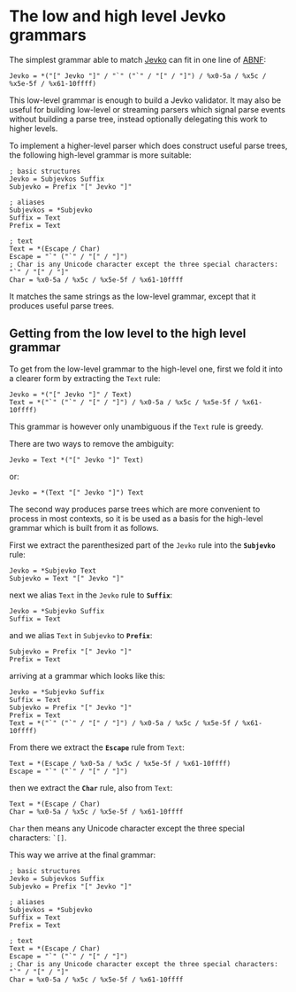 # The low and high level Jevko grammars

The simplest grammar able to match [Jevko](https://jevko.org) can fit in one line of [ABNF](https://en.wikipedia.org/wiki/Augmented_Backus-Naur_form):

```abnf
Jevko = *("[" Jevko "]" / "`" ("`" / "[" / "]") / %x0-5a / %x5c / %x5e-5f / %x61-10ffff)
```

This low-level grammar is enough to build a Jevko validator. It may also be useful for building low-level or streaming parsers which signal parse events without building a parse tree, instead optionally delegating this work to higher levels.

To implement a higher-level parser which does construct useful parse trees, the following high-level grammar is more suitable:

```abnf
; basic structures
Jevko = Subjevkos Suffix
Subjevko = Prefix "[" Jevko "]"

; aliases
Subjevkos = *Subjevko
Suffix = Text
Prefix = Text

; text
Text = *(Escape / Char)
Escape = "`" ("`" / "[" / "]")
; Char is any Unicode character except the three special characters: "`" / "[" / "]"
Char = %x0-5a / %x5c / %x5e-5f / %x61-10ffff
```

It matches the same strings as the low-level grammar, except that it produces useful parse trees.

## Getting from the low level to the high level grammar

To get from the low-level grammar to the high-level one, first we fold it into a clearer form by extracting the `Text` rule:

```abnf
Jevko = *("[" Jevko "]" / Text)
Text = *("`" ("`" / "[" / "]") / %x0-5a / %x5c / %x5e-5f / %x61-10ffff)
```

This grammar is however only unambiguous if the `Text` rule is greedy.

There are two ways to remove the ambiguity:

```abnf
Jevko = Text *("[" Jevko "]" Text)
```

or:

```abnf
Jevko = *(Text "[" Jevko "]") Text
```

The second way produces parse trees which are more convenient to process in most contexts, so it is be used as a basis for the high-level grammar which is built from it as follows.

First we extract the parenthesized part of the `Jevko` rule into the **`Subjevko`** rule:

```abnf
Jevko = *Subjevko Text
Subjevko = Text "[" Jevko "]"
```

next we alias `Text` in the `Jevko` rule to **`Suffix`**:

```abnf
Jevko = *Subjevko Suffix
Suffix = Text
```

and we alias `Text` in `Subjevko` to **`Prefix`**:

```abnf
Subjevko = Prefix "[" Jevko "]"
Prefix = Text
```

arriving at a grammar which looks like this:

```abnf
Jevko = *Subjevko Suffix
Suffix = Text
Subjevko = Prefix "[" Jevko "]"
Prefix = Text
Text = *("`" ("`" / "[" / "]") / %x0-5a / %x5c / %x5e-5f / %x61-10ffff)
```

From there we extract the **`Escape`** rule from `Text`:

```abnf
Text = *(Escape / %x0-5a / %x5c / %x5e-5f / %x61-10ffff)
Escape = "`" ("`" / "[" / "]")
```

then we extract the **`Char`** rule, also from `Text`:

```abnf
Text = *(Escape / Char)
Char = %x0-5a / %x5c / %x5e-5f / %x61-10ffff
```

`Char` then means any Unicode character except the three special characters: `` `[] ``.

This way we arrive at the final grammar:

```abnf
; basic structures
Jevko = Subjevkos Suffix
Subjevko = Prefix "[" Jevko "]"

; aliases
Subjevkos = *Subjevko
Suffix = Text
Prefix = Text

; text
Text = *(Escape / Char)
Escape = "`" ("`" / "[" / "]")
; Char is any Unicode character except the three special characters: "`" / "[" / "]"
Char = %x0-5a / %x5c / %x5e-5f / %x61-10ffff
```